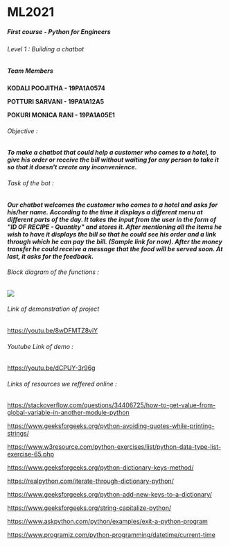 # ML2021
##### First course - Python for Engineers
###### Level 1 : Building a chatbot


##### Team Members
**KODALI POOJITHA - 19PA1A0574**

**POTTURI SARVANI - 19PA1A12A5**

**POKURI MONICA RANI - 19PA1A05E1**

###### Objective :
***To make a chatbot that could help a customer who comes to a hotel, to give his order or receive the bill without waiting for any person to take it so that it doesn't create any inconvenience.***

###### Task of the bot :
***Our chatbot welcomes the customer who comes to a hotel and asks for his/her name. According to the time it displays a different menu at different parts of the day. It takes the input from the user in the form of "ID OF RECIPE - Quantity" and stores it. After mentioning all the items he wish to have it displays the bill so that he could see his order and a link through which he can pay the bill. (Sample link for now). After the money transfer he could receive a message that the food will be served soon. At last, it asks for the feedback.***

###### Block diagram of the functions :
![](https://github.com/monicarani/ML2021/blob/main/flowchart.jpeg)
###### Link of demonstration of project
https://youtu.be/8wDFMTZ8viY
###### Youtube Link of demo :
https://youtu.be/dCPUY-3r96g

###### Links of resources we reffered online :
https://stackoverflow.com/questions/34406725/how-to-get-value-from-global-variable-in-another-module-python

https://www.geeksforgeeks.org/python-avoiding-quotes-while-printing-strings/

https://www.w3resource.com/python-exercises/list/python-data-type-list-exercise-65.php

https://www.geeksforgeeks.org/python-dictionary-keys-method/

https://realpython.com/iterate-through-dictionary-python/

https://www.geeksforgeeks.org/python-add-new-keys-to-a-dictionary/

https://www.geeksforgeeks.org/string-capitalize-python/

https://www.askpython.com/python/examples/exit-a-python-program

https://www.programiz.com/python-programming/datetime/current-time
